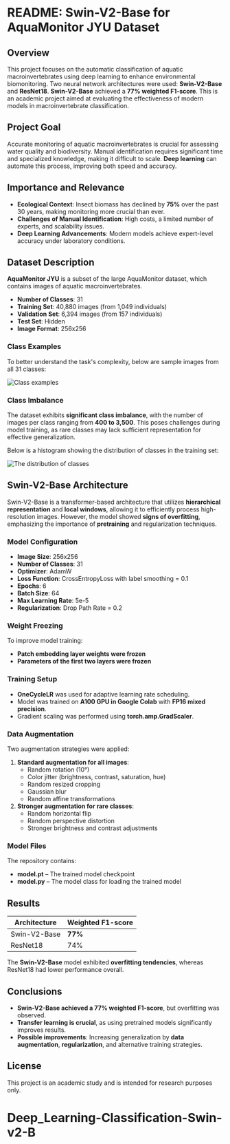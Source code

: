 # README: Swin-V2-Base for AquaMonitor JYU Dataset

## Overview

This project focuses on the automatic classification of aquatic macroinvertebrates using deep learning to enhance environmental biomonitoring. Two neural network architectures were used: **Swin-V2-Base** and **ResNet18**. **Swin-V2-Base** achieved a **77% weighted F1-score**. This is an academic project aimed at evaluating the effectiveness of modern models in macroinvertebrate classification.

## Project Goal

Accurate monitoring of aquatic macroinvertebrates is crucial for assessing water quality and biodiversity. Manual identification requires significant time and specialized knowledge, making it difficult to scale. **Deep learning** can automate this process, improving both speed and accuracy.

## Importance and Relevance

- **Ecological Context**: Insect biomass has declined by **75%** over the past 30 years, making monitoring more crucial than ever.
- **Challenges of Manual Identification**: High costs, a limited number of experts, and scalability issues.
- **Deep Learning Advancements**: Modern models achieve expert-level accuracy under laboratory conditions.

## Dataset Description

**AquaMonitor JYU** is a subset of the large AquaMonitor dataset, which contains images of aquatic macroinvertebrates.

- **Number of Classes**: 31
- **Training Set**: 40,880 images (from 1,049 individuals)
- **Validation Set**: 6,394 images (from 157 individuals)
- **Test Set**: Hidden
- **Image Format**: 256x256

### Class Examples
To better understand the task's complexity, below are sample images from all 31 classes:

![Class examples](image.png)

### Class Imbalance
The dataset exhibits **significant class imbalance**, with the number of images per class ranging from **400 to 3,500**. This poses challenges during model training, as rare classes may lack sufficient representation for effective generalization.

Below is a histogram showing the distribution of classes in the training set:

![The distribution of classes](image-1.png)

## Swin-V2-Base Architecture

Swin-V2-Base is a transformer-based architecture that utilizes **hierarchical representation** and **local windows**, allowing it to efficiently process high-resolution images. However, the model showed **signs of overfitting**, emphasizing the importance of **pretraining** and regularization techniques.

### Model Configuration
- **Image Size**: 256x256
- **Number of Classes**: 31
- **Optimizer**: AdamW
- **Loss Function**: CrossEntropyLoss with label smoothing = 0.1
- **Epochs**: 6
- **Batch Size**: 64
- **Max Learning Rate**: 5e-5
- **Regularization**: Drop Path Rate = 0.2

### Weight Freezing
To improve model training:
- **Patch embedding layer weights were frozen**
- **Parameters of the first two layers were frozen**

### Training Setup
- **OneCycleLR** was used for adaptive learning rate scheduling.
- Model was trained on **A100 GPU in Google Colab** with **FP16 mixed precision**.
- Gradient scaling was performed using **torch.amp.GradScaler**.

### Data Augmentation
Two augmentation strategies were applied:
1. **Standard augmentation for all images**:
   - Random rotation (10°)
   - Color jitter (brightness, contrast, saturation, hue)
   - Random resized cropping
   - Gaussian blur
   - Random affine transformations
2. **Stronger augmentation for rare classes**:
   - Random horizontal flip
   - Random perspective distortion
   - Stronger brightness and contrast adjustments

### Model Files
The repository contains:
- **model.pt** – The trained model checkpoint
- **model.py** – The model class for loading the trained model

## Results

| Architecture  | Weighted F1-score |
| ------------ | ----------------- |
| Swin-V2-Base | **77%**           |
| ResNet18     | 74%               |

The **Swin-V2-Base** model exhibited **overfitting tendencies**, whereas ResNet18 had lower performance overall.


## Conclusions

- **Swin-V2-Base achieved a 77% weighted F1-score**, but overfitting was observed.
- **Transfer learning is crucial**, as using pretrained models significantly improves results.
- **Possible improvements**: Increasing generalization by **data augmentation**, **regularization**, and alternative training strategies.

## License

This project is an academic study and is intended for research purposes only.

# Deep_Learning-Classification-Swin-v2-B
